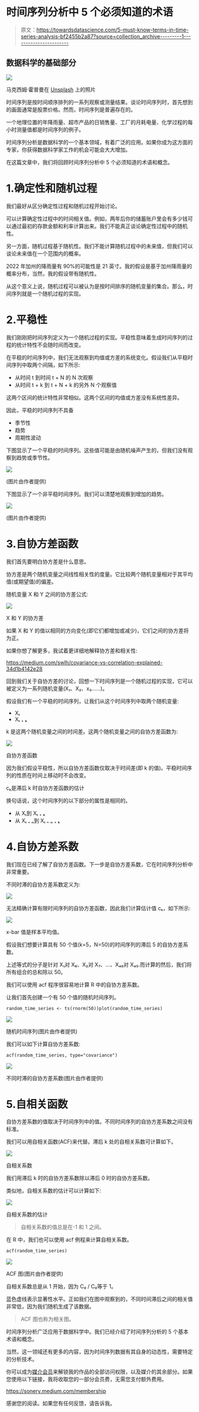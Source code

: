 # 时间序列分析中 5 个必须知道的术语

> 原文：<https://towardsdatascience.com/5-must-know-terms-in-time-series-analysis-bf2455b2a87?source=collection_archive---------1----------------------->

## 数据科学的基础部分

![](img/0f56b0b87fa3495a6e645c90894c8e9b.png)

马克西姆·霍普曼在 [Unsplash](https://unsplash.com/s/photos/stock?utm_source=unsplash&utm_medium=referral&utm_content=creditCopyText) 上的照片

时间序列是按时间顺序排列的一系列观察或测量结果。谈论时间序列时，首先想到的画面通常是股票价格。然而，时间序列是普遍存在的。

一个地理位置的年降雨量、超市产品的日销售量、工厂的月耗电量、化学过程的每小时测量值都是时间序列的例子。

时间序列分析是数据科学的一个基本领域，有着广泛的应用。如果你成为这方面的专家，你获得数据科学家工作的机会可能会大大增加。

在这篇文章中，我们将回顾时间序列分析中 5 个必须知道的术语和概念。

# 1.确定性和随机过程

我们最好从区分确定性过程和随机过程开始讨论。

可以计算确定性过程中的时间相关值。例如，两年后你的储蓄账户里会有多少钱可以通过最初的存款金额和利率计算出来。我们不能真正谈论确定性过程中的随机性。

另一方面，随机过程基于随机性。我们不能计算随机过程中的未来值，但我们可以谈论未来值在一个范围内的概率。

2022 年加州的降雨量有 90%的可能性是 21 英寸。我的假设是基于加州降雨量的概率分布，当然，我的假设带有随机性。

从这个意义上说，随机过程可以被认为是按时间排序的随机变量的集合。那么，时间序列就是一个随机过程的实现。

# 2.平稳性

我们刚刚把时间序列定义为一个随机过程的实现。平稳性意味着生成时间序列的过程的统计特性不会随时间而改变。

在平稳的时间序列中，我们无法观察到均值或方差的系统变化。假设我们从平稳时间序列中取两个间隔，如下所示:

*   从时间 t 到时间 t + N 的 N 次观察
*   从时间 t + k 到 t + N + k 的另外 N 个观察值

这两个区间的统计特性非常相似。这两个区间的均值或方差没有系统性差异。

因此，平稳的时间序列不具备

*   季节性
*   趋势
*   周期性波动

下图显示了一个平稳的时间序列。这些值可能是由随机噪声产生的，但我们没有观察到趋势或季节性。

![](img/be639f6d7c949a73fda012509a2301ef.png)

(图片由作者提供)

下图显示了一个非平稳时间序列。我们可以清楚地观察到增加的趋势。

![](img/43ef69d2d9cf3d708a50f58e94ef651f.png)

(图片由作者提供)

# 3.自协方差函数

我们首先要明白协方差是什么意思。

协方差是两个随机变量之间线性相关性的度量。它比较两个随机变量相对于其平均值(或期望值)的偏差。

随机变量 X 和 Y 之间的协方差公式:

![](img/a4eadac3d3618281fa8f93eb4320deb2.png)

X 和 Y 的协方差

如果 X 和 Y 的值以相同的方向变化(即它们都增加或减少)，它们之间的协方差将为正。

如果你想了解更多，我试着更详细地解释协方差和相关性:

<https://medium.com/swlh/covariance-vs-correlation-explained-34d1b4142e28>  

回到我们关于自协方差的讨论，回想一下时间序列是一个随机过程的实现，它可以被定义为一系列随机变量(X₁、X₂、x₃……)。

假设我们有一个平稳的时间序列，让我们从这个时间序列中取两个随机变量:

*   Xₜ
*   Xₜ ₊ ₖ

k 是这两个随机变量之间的时间差。这两个随机变量之间的自协方差函数为:

![](img/bd67b087821b317f5abcd0c4abe0a812.png)

自协方差函数

因为我们假设平稳性，所以自协方差函数仅取决于时间差(即 k 的值)。平稳时间序列的性质在时间上移动时不会改变。

cₖ是滞后 k 时自协方差函数的估计

换句话说，这个时间序列的以下部分的属性是相同的。

*   从 Xₜ到 Xₜ ₊ ₖ
*   从 Xₜ ₊ ₙ到 Xₜ ₊ ₙ ₊ ₖ

# 4.自协方差系数

我们现在已经了解了自协方差函数。下一步是自协方差系数，它在时间序列分析中非常重要。

不同时滞的自协方差系数定义为:

![](img/63e58a0558911219895b1ea39040ba02.png)

无法精确计算有限时间序列的自协方差函数，因此我们计算估计值 cₖ，如下所示:

![](img/45f124099c911dbd9d8c861ceeb2da77.png)

x-bar 值是样本平均值。

假设我们想要计算具有 50 个值(k=5，N=50)的时间序列的滞后 5 的自协方差系数。

上述等式的分子是针对 X₁对 X₆、X₂对 X₇、…、X₄₀对 X₄₅.而计算的然后，我们将所有组合的总和除以 50。

我们可以使用 acf 程序很容易地计算 R 中的自协方差系数。

让我们首先创建一个有 50 个值的随机时间序列。

```
random_time_series <- ts(rnorm(50))plot(random_time_series)
```

![](img/5b750a817bfbf1bf6f2a22e069dbf453.png)

随机时间序列(图片由作者提供)

我们可以如下计算自协方差系数:

```
acf(random_time_series, type="covariance")
```

![](img/3458bfcafb963fc9189b36d7b0c74dd5.png)

不同时滞的自协方差系数(图片由作者提供)

# 5.自相关函数

自协方差系数的值取决于时间序列中的值。不同时间序列的自协方差系数之间没有标准。

我们可以用自相关函数(ACF)来代替。滞后 k 处的自相关系数可计算如下。

![](img/3201c51b72443493e8d086724eb51ef0.png)

自相关系数

我们用滞后 k 时的自协方差系数除以滞后 0 时的自协方差系数。

类似地，自相关系数的估计可以计算如下:

![](img/07d2d4bbcbd23cbad96fde9711f7f0f6.png)

自相关系数的估计

> 自相关系数的值总是在-1 和 1 之间。

在 R 中，我们也可以使用 acf 例程来计算自相关系数。

```
acf(random_time_series)
```

![](img/3b414d456d99f046215dc88eb0bd91a8.png)

ACF 图(图片由作者提供)

自相关系数总是从 1 开始，因为 C₀ / C₀等于 1。

蓝色虚线表示显著性水平。正如我们在图中观察到的，不同时间滞后之间的相关值非常低，因为我们随机生成了该数据。

> ACF 图也称为相关图。

时间序列分析广泛应用于数据科学中。我们已经介绍了时间序列分析的 5 个基本术语和概念。

当然，这一领域还有更多的内容，因为时间序列数据有其自身的动态性，需要特定的分析技术。

你可以成为[媒介会员](https://sonery.medium.com/membership)来解锁我的作品的全部访问权限，以及媒介的其余部分。如果您使用以下链接，我将收取您的一部分会员费，无需您支付额外费用。

<https://sonery.medium.com/membership>  

感谢您的阅读。如果您有任何反馈，请告诉我。